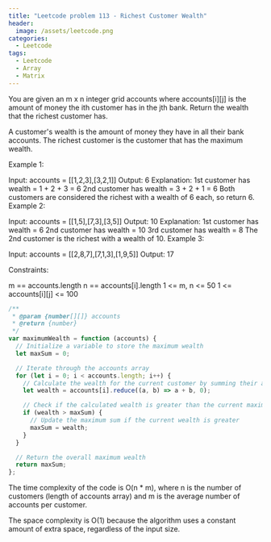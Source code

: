 ```yaml
---
title: "Leetcode problem 113 - Richest Customer Wealth"
header:
  image: /assets/leetcode.png
categories:
  - Leetcode
tags:
  - Leetcode
  - Array
  - Matrix
---
```


You are given an m x n integer grid accounts where accounts[i][j] is the amount of money the i​​​​​​​​​​​th​​​​ customer has in the j​​​​​​​​​​​th​​​​ bank. Return the wealth that the richest customer has.

A customer's wealth is the amount of money they have in all their bank accounts. The richest customer is the customer that has the maximum wealth.

Example 1:

Input: accounts = [[1,2,3],[3,2,1]]
Output: 6
Explanation:
1st customer has wealth = 1 + 2 + 3 = 6
2nd customer has wealth = 3 + 2 + 1 = 6
Both customers are considered the richest with a wealth of 6 each, so return 6.
Example 2:

Input: accounts = [[1,5],[7,3],[3,5]]
Output: 10
Explanation:
1st customer has wealth = 6
2nd customer has wealth = 10
3rd customer has wealth = 8
The 2nd customer is the richest with a wealth of 10.
Example 3:

Input: accounts = [[2,8,7],[7,1,3],[1,9,5]]
Output: 17

Constraints:

m == accounts.length
n == accounts[i].length
1 <= m, n <= 50
1 <= accounts[i][j] <= 100

```js
/**
 * @param {number[][]} accounts
 * @return {number}
 */
var maximumWealth = function (accounts) {
  // Initialize a variable to store the maximum wealth
  let maxSum = 0;

  // Iterate through the accounts array
  for (let i = 0; i < accounts.length; i++) {
    // Calculate the wealth for the current customer by summing their account values
    let wealth = accounts[i].reduce((a, b) => a + b, 0);

    // Check if the calculated wealth is greater than the current maximum sum
    if (wealth > maxSum) {
      // Update the maximum sum if the current wealth is greater
      maxSum = wealth;
    }
  }

  // Return the overall maximum wealth
  return maxSum;
};
```

The time complexity of the code is O(n \* m), where n is the number of customers (length of accounts array) and m is the average number of accounts per customer.

The space complexity is O(1) because the algorithm uses a constant amount of extra space, regardless of the input size.
